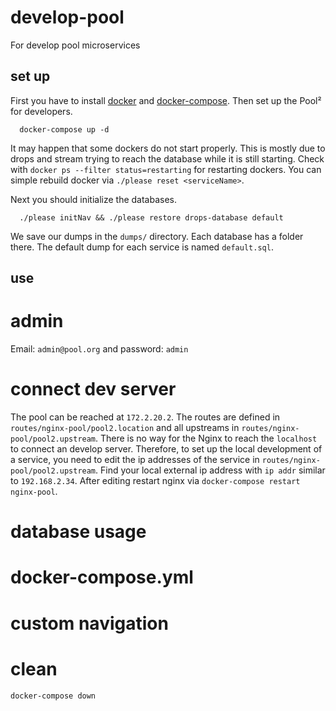 # develop-pool
For develop pool microservices

## set up
First you have to install [docker](https://docs.docker.com/install/) and [docker-compose](https://docs.docker.com/compose/install/).
Then set up the Pool² for developers.
```
  docker-compose up -d
```
It may happen that some dockers do not start properly. This is mostly due to drops and stream trying to reach the database while it is still starting.
Check with `docker ps --filter status=restarting` for restarting dockers. You can simple rebuild docker via `./please reset <serviceName>`.

Next you should initialize the databases. 
```
  ./please initNav && ./please restore drops-database default
```

We save our dumps in the `dumps/` directory. Each database has a folder there. The default dump for each service is named `default.sql`.

## use
# admin
  Email: `admin@pool.org` and password: `admin`
# connect dev server
The pool can be reached at `172.2.20.2`. 
The routes are defined in `routes/nginx-pool/pool2.location` and all upstreams in `routes/nginx-pool/pool2.upstream`. 
There is no way for the Nginx to reach the `localhost` to connect an develop server. 
Therefore, to set up the local development of a service, you need to edit the ip addresses of the service in `routes/nginx-pool/pool2.upstream`.
Find your local external ip address with `ip addr` similar to `192.168.2.34`.
After editing restart nginx via `docker-compose restart nginx-pool`.

# database usage

# docker-compose.yml

# custom navigation

# clean

`docker-compose down`
